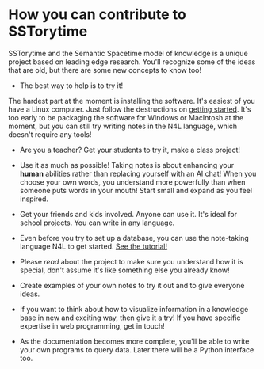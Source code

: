 
# How you can contribute to SSTorytime

SSTorytime and the Semantic Spacetime model of knowledge is a unique project based on leading edge research. You'll recognize some of the ideas that are old, but there are some new concepts to know too!

* The best way to help is to try it!

The hardest part at the moment is installing the software. It's easiest of you have a Linux computer. Just follow the destructions on [getting started](README.md). It's too early to be packaging the software for Windows or MacIntosh at the moment, but you can still try writing notes in the N4L language, which doesn't require any tools!

* Are you a teacher? Get your students to try it, make a class project!

* Use it as much as possible! Taking notes is about enhancing your **human** abilities rather than replacing yourself with an AI chat! When you choose your own words, you understand more powerfully than when someone puts words in your mouth! Start small and expand as you feel inspired.

* Get your friends and kids involved. Anyone can use it. It's ideal for school projects. You can write in any language.

* Even before you try to set up a database, you can use the note-taking language N4L to get started.
[See the tutorial!](Tutorial.md)

* Please *read* about the project to make sure you understand how it is special, don't assume it's like something else you already know!

* Create examples of your own notes to try it out and to give everyone ideas. 

* If you want to think about how to visualize information in a knowledge base in new and exciting way, then give it a try! If you have specific expertise in web programming, get in touch!

* As the documentation becomes more complete, you'll be able to write your own programs to query data. Later there will be a Python interface too.